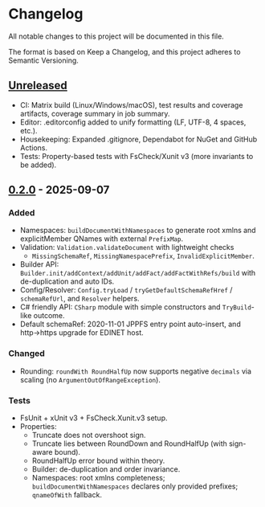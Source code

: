 # Changelog

All notable changes to this project will be documented in this file.

The format is based on Keep a Changelog, and this project adheres to Semantic Versioning.

## [Unreleased]
- CI: Matrix build (Linux/Windows/macOS), test results and coverage artifacts, coverage summary in job summary.
- Editor: .editorconfig added to unify formatting (LF, UTF-8, 4 spaces, etc.).
- Housekeeping: Expanded .gitignore, Dependabot for NuGet and GitHub Actions.
- Tests: Property-based tests with FsCheck/Xunit v3 (more invariants to be added).

## [0.2.0] - 2025-09-07
### Added
- Namespaces: `buildDocumentWithNamespaces` to generate root xmlns and explicitMember QNames with external `PrefixMap`.
- Validation: `Validation.validateDocument` with lightweight checks
  - `MissingSchemaRef`, `MissingNamespacePrefix`, `InvalidExplicitMember`.
- Builder API: `Builder.init/addContext/addUnit/addFact/addFactWithRefs/build` with de-duplication and auto IDs.
- Config/Resolver: `Config.tryLoad` / `tryGetDefaultSchemaRefHref` / `schemaRefUrl`, and `Resolver` helpers.
- C# friendly API: `CSharp` module with simple constructors and `TryBuild`-like outcome.
- Default schemaRef: 2020-11-01 JPPFS entry point auto-insert, and http→https upgrade for EDINET host.

### Changed
- Rounding: `roundWith RoundHalfUp` now supports negative `decimals` via scaling (no `ArgumentOutOfRangeException`).

### Tests
- FsUnit + xUnit v3 + FsCheck.Xunit.v3 setup.
- Properties:
  - Truncate does not overshoot sign.
  - Truncate lies between RoundDown and RoundHalfUp (with sign-aware bound).
  - RoundHalfUp error bound within theory.
  - Builder: de-duplication and order invariance.
  - Namespaces: root xmlns completeness; `buildDocumentWithNamespaces` declares only provided prefixes; `qnameOfWith` fallback.

[Unreleased]: https://example.com/compare/v0.2.0...HEAD
[0.2.0]: https://example.com/releases/tag/v0.2.0

